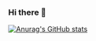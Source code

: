 ### Hi there 👋

<!--
**yu-yaba/yu-yaba** is a ✨ _special_ ✨ repository because its `README.md` (this file) appears on your GitHub profile.

Here are some ideas to get you started:

 🔭 I’m currently working on ... Univercity
- 🌱 I’m currently learning ... CS 
- 👯 I’m looking to collaborate on ... 
- 🤔 I’m looking for help with ...
- 💬 Ask me about ...
- 📫 How to reach me: ...
- 😄 Pronouns: ...
- ⚡ Fun fact: ...
-->

[![Anurag's GitHub stats](https://github-readme-stats.vercel.app/api?username=yu-yaba&show_icons=true&theme=blue)](https://github.com/anuraghazra/github-readme-stats)
